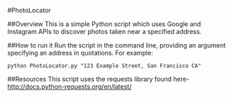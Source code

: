 #PhotoLocator

##Overview
This is a simple Python script which uses Google and Instagram APIs to discover photos taken near a specified address.


##How to run it
Run the script in the command line, providing an argument specifying an address in quotations. For example:

	python PhotoLocator.py "123 Example Street, San Francisco CA"


##Resources
This script uses the requests library found here- http://docs.python-requests.org/en/latest/
